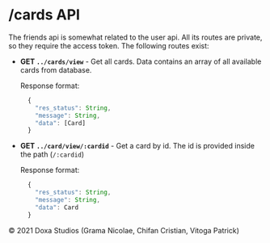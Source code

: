 # /cards API

The friends api is somewhat related to the user api. All its routes are private, so they require the access token. The following routes exist:


-   **GET `../cards/view`** - Get all cards. Data contains an array of all available cards from database.

    Response format:

    ```js
      {
        "res_status": String,
        "message": String,
        "data": [Card]
      }
    ```

-   **GET `../card/view/:cardid`** - Get a card by id. The id is provided inside the path (`/:cardid`)

    Response format:

    ```js
      {
        "res_status": String,
        "message": String,
        "data": Card
      }
    ```

© 2021 Doxa Studios (Grama Nicolae, Chifan Cristian, Vitoga Patrick)
